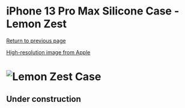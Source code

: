 # iPhone 13 Pro Max Silicone Case - Lemon Zest

[Return to previous page](/iphone_13)

[High-resolution image from Apple](https://store.storeimages.cdn-apple.com/8756/as-images.apple.com/is//MN6A3?wid=4500&hei=4500&fmt=png)

# ![Lemon Zest Case](/everyphone/MN6A3.png)

## Under construction
